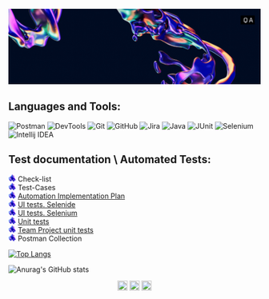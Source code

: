 ![Anna-Piskaeva-1.gif](https://github.com/AEryushova/AEryushova/blob/main/assert/Anna%20Piskaeva%20(1).gif)


## Languages and Tools:
![Postman](https://img.shields.io/badge/-Postman-1d076e?уstyle=for-the-badge&logo=postman)
![DevTools](https://img.shields.io/badge/-DevTools-1d076e?уstyle=for-the-badge&logo=googlechrome)
![Git](https://img.shields.io/badge/-Git-1d076e?уstyle=for-the-badge&logo=git)
![GitHub](https://img.shields.io/badge/-GitHub-1d076e?уstyle=for-the-badge&logo=github)
![Jira](https://img.shields.io/badge/-Jira-1d076e?уstyle=for-the-badge&logo=jira&logoColor=097CDB)
![Java](https://img.shields.io/badge/java-1d076e?уstyle=for-the-badge&logo=openjdk&logoColor=red)
![JUnit](https://img.shields.io/badge/-Junit-1d076e?уstyle=for-the-badge&logo=junit5)
![Selenium](https://img.shields.io/badge/-Selenium-1d076e?estyle=for-the-badge&logo=Selenium&logoColor=#43B02A)
![Intellij IDEA](https://img.shields.io/badge/-Intellij_IDEA-1d076e?уstyle=for-the-badge&logo=IntelliJIDEA)

## Test documentation \ Automated Tests:
<img src="https://github.com/AEryushova/AEryushova/blob/main/assert/9-0.png" width="15px"/> Check-list\
<img src="https://github.com/AEryushova/AEryushova/blob/main/assert/9-0.png" width="15px"/> Test-Cases\
<img src="https://github.com/AEryushova/AEryushova/blob/main/assert/9-0.png" width="15px"/> [Automation Implementation Plan](https://github.com/AEryushova/Automation_ImplementationPlan)\
<img src="https://github.com/AEryushova/AEryushova/blob/main/assert/9-0.png" width="15px"/> [UI tests. Selenide](https://github.com/AEryushova/Test_Automation.git)\
<img src="https://github.com/AEryushova/AEryushova/blob/main/assert/9-0.png" width="15px"/> [UI tests. Selenium](https://github.com/AEryushova/CardOrder.git)\
<img src="https://github.com/AEryushova/AEryushova/blob/main/assert/9-0.png" width="15px"/> [Unit tests](https://github.com/AEryushova/ProductManager)\
<img src="https://github.com/AEryushova/AEryushova/blob/main/assert/9-0.png" width="15px"/> [Team Project unit tests](https://github.com/AEryushova/Team-Project)\
<img src="https://github.com/AEryushova/AEryushova/blob/main/assert/9-0.png" width="15px"/> Postman Collection


[![Top Langs](https://github-readme-stats.vercel.app/api/top-langs/?username=AEryushova&show_icons=true&theme=nightowl&layout=compact)](https://github.com/anuraghazra/github-readme-stats)

![Anurag's GitHub stats](https://github-readme-stats.vercel.app/api?username=AEryushova&show_icons=true&theme=nightowl&&rank_icon=github)







<p align="center">
<a href="your link" target="blank"><img align="center" src="https://cdn.jsdelivr.net/npm/simple-icons@3.0.1/icons/linkedin.svg" alt="" height="20" width="20" /></a>
<a href="https://instagram.com/anneryus?utm_source=qr&igshid=NGExMmI2YTkyZg%3D%3D" target="blank"><img align="center" src="https://cdn.jsdelivr.net/npm/simple-icons@3.0.1/icons/instagram.svg" alt="" height="20" width="20" /></a>
<a href="https://t.me/APi_ann" target="blank"><img align="center" src="https://cdn.jsdelivr.net/npm/simple-icons@3.0.1/icons/telegram.svg" alt="" height="20" width="20" /></a>
</p>

